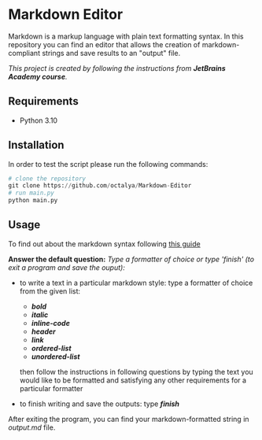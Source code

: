# Markdown Editor
Markdown is a markup language with plain text formatting syntax. In this repository you can find an editor that allows the creation of markdown-compliant strings and save results to an "output" file.

 *This project is created by following the instructions from **JetBrains Academy course**.*

## Requirements

- Python 3.10 


## Installation

In order to test the script please run the following commands:

```python
# clone the repository
git clone https://github.com/octalya/Markdown-Editor
# run main.py
python main.py
```

## Usage

To find out about the markdown syntax following [this guide](https://www.markdownguide.org/basic-syntax/)

**Answer the default question:** *Type a formatter of choice or type 'finish' (to exit a program and save the ouput):*

- to write a text in a particular markdown style: type a formatter of choice from the given list:

    - ***bold***
    - ***italic***
    - ***inline-code***
    - ***header***
    - ***link***
    - ***ordered-list***
    - ***unordered-list***

    then follow the instructions in following questions by typing the text you would like to be formatted and satisfying any other requirements for a particular formatter
- to finish writing and save the outputs: type ***finish***

After exiting the program, you can find your markdown-formatted string in *output.md* file.






